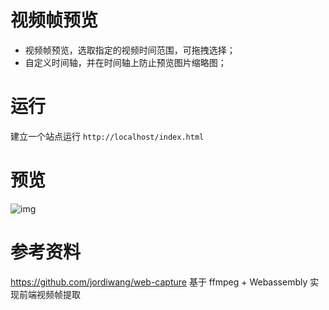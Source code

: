 # 视频帧预览
- 视频帧预览，选取指定的视频时间范围，可拖拽选择；
- 自定义时间轴，并在时间轴上防止预览图片缩略图；

# 运行
建立一个站点运行
`http://localhost/index.html`

# 预览
![img](https://github.com/toolzone/HTML5-Video-Frame-rangeslider/blob/master/static/F56D3138-D11D-4844-9931-BF3680AFED9C_proc.jpg)

# 参考资料
https://github.com/jordiwang/web-capture
基于 ffmpeg + Webassembly 实现前端视频帧提取